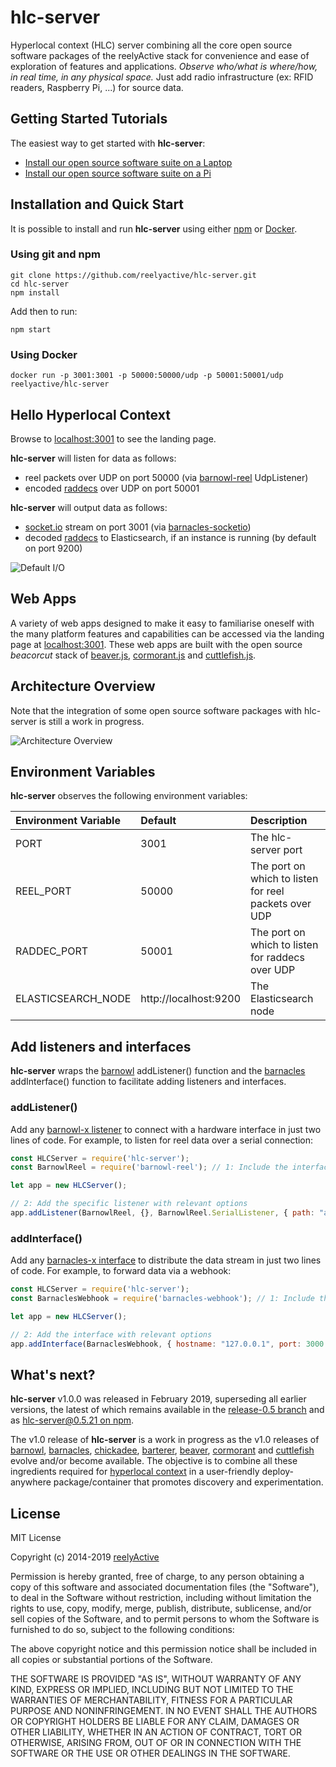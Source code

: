 hlc-server
==========

Hyperlocal context (HLC) server combining all the core open source software packages of the reelyActive stack for convenience and ease of exploration of features and applications.  _Observe who/what is where/how, in real time, in any physical space._ Just add radio infrastructure (ex: RFID readers, Raspberry Pi, ...) for source data.


Getting Started Tutorials
-------------------------

The easiest way to get started with __hlc-server__:
- [Install our open source software suite on a Laptop](https://reelyactive.github.io/diy/laptop-suite/)
- [Install our open source software suite on a Pi](https://reelyactive.github.io/diy/pi-suite/)


Installation and Quick Start
----------------------------

It is possible to install and run __hlc-server__ using either [npm](https://www.npmjs.com/) or [Docker](https://www.docker.com/).

### Using git and npm

```
git clone https://github.com/reelyactive/hlc-server.git
cd hlc-server
npm install
```

Add then to run:

```
npm start
```

### Using Docker

```
docker run -p 3001:3001 -p 50000:50000/udp -p 50001:50001/udp reelyactive/hlc-server
```


Hello Hyperlocal Context
------------------------

Browse to [localhost:3001](http://localhost:3001) to see the landing page.

__hlc-server__ will listen for data as follows:
- reel packets over UDP on port 50000 (via [barnowl-reel](https://github.com/reelyactive/barnowl-reel) UdpListener)
- encoded [raddecs](https://github.com/reelyactive/raddec) over UDP on port 50001

__hlc-server__ will output data as follows:
- [socket.io](https://socket.io/) stream on port 3001 (via [barnacles-socketio](https://github.com/reelyactive/barnacles-socketio))
- decoded [raddecs](https://github.com/reelyactive/raddec) to Elasticsearch, if an instance is running (by default on port 9200)

![Default I/O](https://reelyactive.github.io/hlc-server/images/default-io.png)


Web Apps
--------

A variety of web apps designed to make it easy to familiarise oneself with the many platform features and capabilities can be accessed via the landing page at [localhost:3001](http://localhost:3001).  These web apps are built with the open source _beacorcut_ stack of [beaver.js](https://github.com/reelyactive/beaver), [cormorant.js](https://github.com/reelyactive/cormorant) and [cuttlefish.js](https://github.com/reelyactive/cuttlefish).


Architecture Overview
---------------------

Note that the integration of some open source software packages with hlc-server is still a work in progress.

![Architecture Overview](https://reelyactive.github.io/hlc-server/images/architecture-overview.png)


Environment Variables
---------------------

__hlc-server__ observes the following environment variables:

| Environment Variable | Default               | Description                 | 
|:---------------------|:----------------------|:----------------------------|
| PORT                 | 3001                  | The hlc-server port         |
| REEL_PORT            | 50000                 | The port on which to listen for reel packets over UDP |
| RADDEC_PORT          | 50001                 | The port on which to listen for raddecs over UDP |
| ELASTICSEARCH_NODE   | http://localhost:9200 | The Elasticsearch node      |


Add listeners and interfaces
----------------------------

__hlc-server__ wraps the [barnowl](https://github.com/reelyactive/barnowl/) addListener() function and the [barnacles](https://github.com/reelyactive/barnacles/) addInterface() function to facilitate adding listeners and interfaces.

### addListener()

Add any [barnowl-x listener](https://github.com/reelyactive/barnowl#where-to-listen) to connect with a hardware interface in just two lines of code.  For example, to listen for reel data over a serial connection:

```javascript
const HLCServer = require('hlc-server');
const BarnowlReel = require('barnowl-reel'); // 1: Include the interface package

let app = new HLCServer();

// 2: Add the specific listener with relevant options
app.addListener(BarnowlReel, {}, BarnowlReel.SerialListener, { path: "auto" });
```

### addInterface()

Add any [barnacles-x interface](https://github.com/reelyactive/barnacles#how-to-distribute-data) to distribute the data stream in just two lines of code.  For example, to forward data via a webhook:

```javascript
const HLCServer = require('hlc-server');
const BarnaclesWebhook = require('barnacles-webhook'); // 1: Include the package

let app = new HLCServer();

// 2: Add the interface with relevant options
app.addInterface(BarnaclesWebhook, { hostname: "127.0.0.1", port: 3000 });
```


What's next?
------------

__hlc-server__ v1.0.0 was released in February 2019, superseding all earlier versions, the latest of which remains available in the [release-0.5 branch](https://github.com/reelyactive/hlc-server/tree/release-0.5) and as [hlc-server@0.5.21 on npm](https://www.npmjs.com/package/hlc-server/v/0.5.21).

The v1.0 release of __hlc-server__ is a work in progress as the v1.0 releases of [barnowl](https://github.com/reelyactive/barnowl/), [barnacles](https://github.com/reelyactive/barnacles/), [chickadee](https://github.com/reelyactive/chickadee/), [barterer](https://github.com/reelyactive/barterer/), [beaver](https://github.com/reelyactive/beaver/), [cormorant](https://github.com/reelyactive/cormorant/) and [cuttlefish](https://github.com/reelyactive/cuttlefish/) evolve and/or become available.  The objective is to combine all these ingredients required for [hyperlocal context](https://www.reelyactive.com/context/) in a user-friendly deploy-anywhere package/container that promotes discovery and experimentation.


License
-------

MIT License

Copyright (c) 2014-2019 [reelyActive](https://www.reelyactive.com)

Permission is hereby granted, free of charge, to any person obtaining a copy of this software and associated documentation files (the "Software"), to deal in the Software without restriction, including without limitation the rights to use, copy, modify, merge, publish, distribute, sublicense, and/or sell copies of the Software, and to permit persons to whom the Software is furnished to do so, subject to the following conditions:

The above copyright notice and this permission notice shall be included in all copies or substantial portions of the Software.

THE SOFTWARE IS PROVIDED "AS IS", WITHOUT WARRANTY OF ANY KIND, EXPRESS OR 
IMPLIED, INCLUDING BUT NOT LIMITED TO THE WARRANTIES OF MERCHANTABILITY, 
FITNESS FOR A PARTICULAR PURPOSE AND NONINFRINGEMENT. IN NO EVENT SHALL THE 
AUTHORS OR COPYRIGHT HOLDERS BE LIABLE FOR ANY CLAIM, DAMAGES OR OTHER 
LIABILITY, WHETHER IN AN ACTION OF CONTRACT, TORT OR OTHERWISE, ARISING FROM, 
OUT OF OR IN CONNECTION WITH THE SOFTWARE OR THE USE OR OTHER DEALINGS IN 
THE SOFTWARE.
